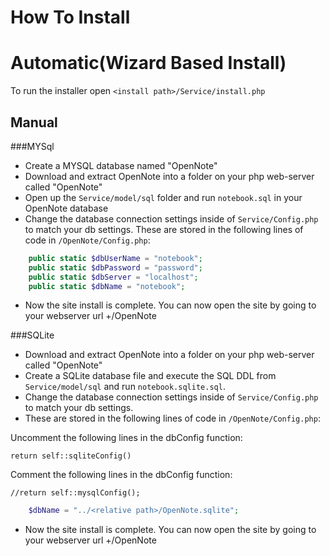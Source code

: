 # How To Install
# Automatic(Wizard Based Install)
To run the installer open
`<install path>/Service/install.php`

## Manual
###MYSql
- Create a MYSQL database named "OpenNote"
- Download and extract OpenNote into a folder on your php web-server called "OpenNote"
- Open up the `Service/model/sql` folder and run `notebook.sql` in your OpenNote database
- Change the database connection settings inside of `Service/Config.php` to match your db settings.
These are stored in the following lines of code in `/OpenNote/Config.php`:
```php
	public static $dbUserName = "notebook";
	public static $dbPassword = "password";
	public static $dbServer = "localhost";
	public static $dbName = "notebook";
```
			
- Now the site install is complete. You can now open the site by going to your webserver url +/OpenNote

###SQLite
- Download and extract OpenNote into a folder on your php web-server called "OpenNote"
- Create a SQLite database file and execute the SQL DDL from `Service/model/sql` and run `notebook.sqlite.sql`.
- Change the database connection settings inside of `Service/Config.php` to match your db settings.
- These are stored in the following lines of code in `/OpenNote/Config.php`:

Uncomment the following lines in the dbConfig function:

`return self::sqliteConfig()`

Comment the following lines in the dbConfig function:

`//return self::mysqlConfig();`

```php
	$dbName = "../<relative path>/OpenNote.sqlite";
```
			
- Now the site install is complete. You can now open the site by going to your webserver url +/OpenNote
